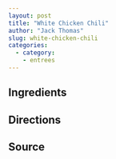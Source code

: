 ```yaml
---
layout: post
title: "White Chicken Chili"
author: "Jack Thomas"
slug: white-chicken-chili
categories:
  - category:
    - entrees
---
```


## Ingredients

## Directions

## Source
